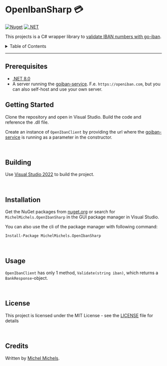 <!-- omit in toc -->
# OpenIbanSharp 💳

[![Nuget](https://img.shields.io/nuget/v/MichelMichels.OpenIbanSharp)](https://www.nuget.org/packages/MichelMichels.OpenIbanSharp/)
[![.NET](https://github.com/MichelMichels/OpenIbanSharp/actions/workflows/dotnet.yml/badge.svg)](https://github.com/MichelMichels/OpenIbanSharp/actions/workflows/dotnet.yml)

This projects is a C# wrapper library to [validate IBAN numbers with go-iban]("https://openiban.com/").

<details>
<summary>Table of Contents</summary>

- [Prerequisites](#prerequisites)
- [Getting Started](#getting-started)
- [Building](#building)
- [Installation](#installation)
- [Usage](#usage)
- [License](#license)
- [Credits](#credits)

</details>

<hr>

## Prerequisites
- [.NET 8.0](https://dotnet.microsoft.com/en-us/download/dotnet/8.0)
- A server running the [goiban-service](https://github.com/fourcube/goiban-service). F.e. `https://openiban.com`, but you can also self-host and use your own server.

## Getting Started

Clone the repository and open in Visual Studio. Build the code and reference the .dll file.

Create an instance of `OpenIbanClient` by providing the url where the [goiban-service](https://github.com/fourcube/goiban-service) is running as a parameter in the constructor.




<br />


## Building

Use [Visual Studio 2022](https://visualstudio.microsoft.com/vs/) to build the project. 

<br />


## Installation

Get the NuGet packages from [nuget.org](https://www.nuget.org/) or search for `MichelMichels.OpenIbanSharp` in the GUI package manager in Visual Studio.

You can also use the cli of the package manager with following command:

```cli
Install-Package MichelMichels.OpenIbanSharp
```

<br />

## Usage

`OpenIbanClient` has only 1 method, `Validate(string iban)`, which returns a `BankResponse`-object.

<br />

## License

This project is licensed under the MIT License - see the [LICENSE](LICENSE) file for details

<br />

## Credits

Written by [Michel Michels](https://github.com/MichelMichels).

<br />
